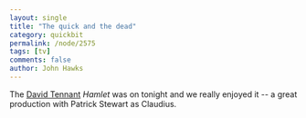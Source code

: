 ```yaml
---
layout: single 
title: "The quick and the dead" 
category: quickbit
permalink: /node/2575
tags: [tv] 
comments: false 
author: John Hawks 
---
```


The <a href="http://www.david-tennant.com/">David Tennant</a> <i>Hamlet</i> was on tonight and we really enjoyed it -- a great production with Patrick Stewart as Claudius. 

